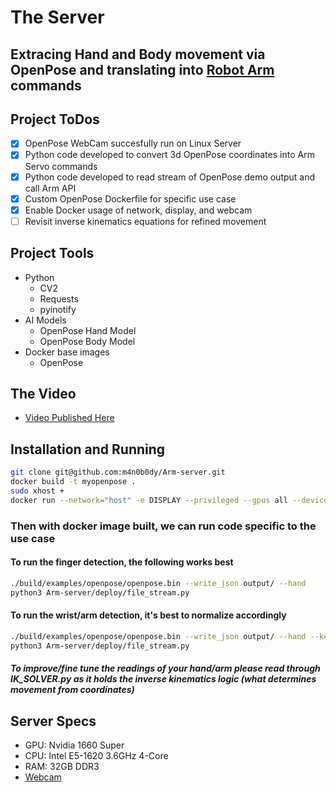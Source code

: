 # The Server

## Extracing Hand and Body movement via OpenPose and translating into [Robot Arm](https://github.com/m4n0b0dy/Arm-robot) commands

## Project ToDos
- [x] OpenPose WebCam succesfully run on Linux Server
- [x] Python code developed to convert 3d OpenPose coordinates into Arm Servo commands
- [x] Python code developed to read stream of OpenPose demo output and call Arm API
- [x] Custom OpenPose Dockerfile for specific use case
- [x] Enable Docker usage of network, display, and webcam
- [ ] Revisit inverse kinematics equations for refined movement

## Project Tools
- Python
  - CV2
  - Requests
  - pyinotify
- AI Models
  - OpenPose Hand Model
  - OpenPose Body Model
- Docker base images
  - OpenPose

## The Video
- [Video Published Here](linkedin.com)

## Installation and Running
```sh
git clone git@github.com:m4n0b0dy/Arm-server.git
docker build -t myopenpose .
sudo xhost + 
docker run --network="host" -e DISPLAY --privileged --gpus all --device=/dev/video0 --name myopenpose -it myopenpose:latest
```
### Then with docker image built, we can run code specific to the use case
#### To run the finger detection, the following works best
```sh
./build/examples/openpose/openpose.bin --write_json output/ --hand
python3 Arm-server/deploy/file_stream.py
```
#### To run the wrist/arm detection, it's best to normalize accordingly
```sh
./build/examples/openpose/openpose.bin --write_json output/ --hand --keypoint_scale 4
python3 Arm-server/deploy/file_stream.py
```
##### To improve/fine tune the readings of your hand/arm please read through IK_SOLVER.py as it holds the inverse kinematics logic (what determines movement from coordinates)

## Server Specs
- GPU: Nvidia 1660 Super
- CPU: Intel E5-1620 3.6GHz 4-Core
- RAM: 32GB DDR3
- [Webcam](https://www.amazon.com/gp/product/B088H1QLRN/ref=ppx_yo_dt_b_search_asin_title?ie=UTF8&psc=1)
